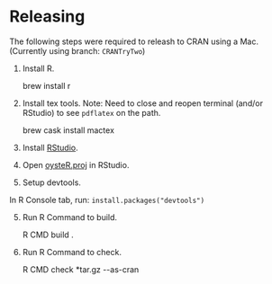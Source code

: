 Releasing
=========

The following steps were required to releash to CRAN using a Mac. (Currently using branch: `CRANTryTwo`)

1. Install R.

    brew install r

2. Install tex tools. Note: Need to close and reopen terminal (and/or RStudio) to see `pdflatex` on the path.

    brew cask install mactex
    
2. Install [RStudio](https://rstudio.com/products/rstudio/download/#download).

3. Open [oysteR.proj](oysterR.proj) in RStudio.

4. Setup devtools.

  In R Console tab, run: `install.packages("devtools")`

5. Run R Command to build.

    R CMD build .
    
6. Run R Command to check.

    R CMD check *tar.gz --as-cran
    
